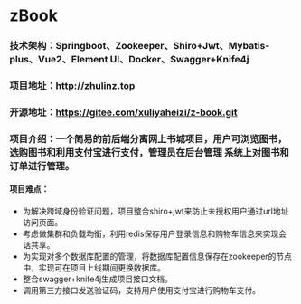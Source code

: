 # zBook

### 技术架构：Springboot、Zookeeper、Shiro+Jwt、Mybatis-plus、Vue2、Element UI、Docker、Swagger+Knife4j 

### 项目地址：http://zhulinz.top 		
### 开源地址：https://gitee.com/xuliyaheizi/z-book.git 

### 项目介绍：一个简易的前后端分离网上书城项目，用户可浏览图书，选购图书和利用支付宝进行支付，管理员在后台管理 系统上对图书和订单进行管理。 

#### 项目难点： 

- 为解决跨域身份验证问题，项目整合shiro+jwt来防止未授权用户通过url地址访问页面。 
- 考虑做集群和负载均衡，利用redis保存用户登录信息和购物车信息来实现会话共享。 
- 为实现对多个数据库配置的管理，将数据库配置信息保存在zookeeper的节点中，实现可在项目上线期间更换数据库。 
- 整合swagger+knife4j生成项目接口文档。 
- 调用第三方接口发送验证码，支持用户使用支付宝进行购物车支付。

